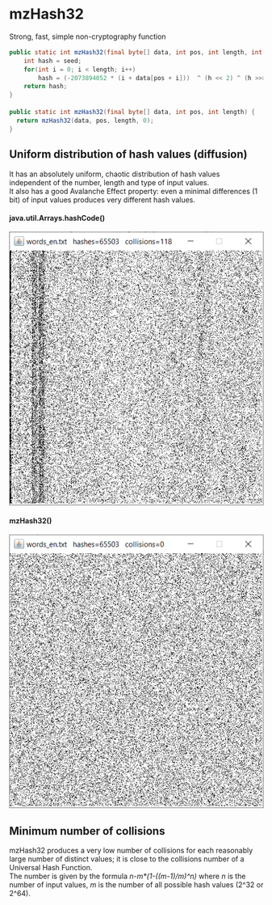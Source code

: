 # mzHash32
Strong, fast, simple non-cryptography function

```java
public static int mzHash32(final byte[] data, int pos, int length, int seed) {
	int hash = seed;
	for(int i = 0; i < length; i++)
		hash = (-2073894052 * (i + data[pos + i]))  ^ (h << 2) ^ (h >>> 2);
	return hash;
}

public static int mzHash32(final byte[] data, int pos, int length) {
  return mzHash32(data, pos, length, 0);
}
```
## Uniform distribution of hash values (diffusion)
It has an absolutely uniform, chaotic distribution of hash values independent of the number, length and type of input values.  
It also has a good Avalanche Effect property: even a minimal differences (1 bit) of input values produces very different hash values.  

#### java.util.Arrays.hashCode()
![Alt Text](https://raw.githubusercontent.com/matteo65/mzHash32/main/Resource/java_hash.png)
  
#### mzHash32()
![Alt Text](https://raw.githubusercontent.com/matteo65/mzHash32/main/Resource/mzh32_distributions.png)

## Minimum number of collisions
mzHash32 produces a very low number of collisions for each reasonably large number of distinct values; it is close to the collisions number of a Universal Hash Function.  
The number is given by the formula _n-m*(1-((m-1)/m)^n)_ where _n_ is the number of input values, _m_ is the number of all possible hash values (2^32 or 2^64).  
